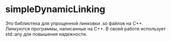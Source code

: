 # simpleDynamicLinking
Это библиотека для упрощенной линковки .so файлов на C++. Линкуются программы, написанные на C++. В своей работе использует std::any для повышения надежности.
